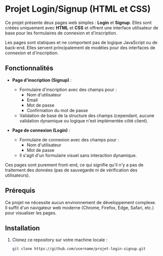 # Projet Login/Signup (HTML et CSS)

Ce projet présente deux pages web simples : **Login** et **Signup**. Elles sont créées uniquement avec **HTML** et **CSS** et offrent une interface utilisateur de base pour les formulaires de connexion et d'inscription.

Les pages sont statiques et ne comportent pas de logique JavaScript ou de back-end. Elles servent principalement de modèles pour des interfaces de connexion et d'inscription.

## Fonctionnalités

- **Page d'inscription (Signup)** :
  - Formulaire d'inscription avec des champs pour :
    - Nom d'utilisateur
    - Email
    - Mot de passe
    - Confirmation du mot de passe
  - Validation de base de la structure des champs (cependant, aucune validation dynamique ou logique n'est implémentée côté client).

- **Page de connexion (Login)** :
  - Formulaire de connexion avec des champs pour :
    - Nom d'utilisateur
    - Mot de passe
  - Il s'agit d'un formulaire visuel sans interaction dynamique.

Ces pages sont purement front-end, ce qui signifie qu'il n'y a pas de traitement des données (pas de sauvegarde ni de vérification des utilisateurs).

## Prérequis

Ce projet ne nécessite aucun environnement de développement complexe. Il suffit d'un navigateur web moderne (Chrome, Firefox, Edge, Safari, etc.) pour visualiser les pages.

## Installation

1. Clonez ce repository sur votre machine locale :

   ```bash
   git clone https://github.com/username/projet-login-signup.git
